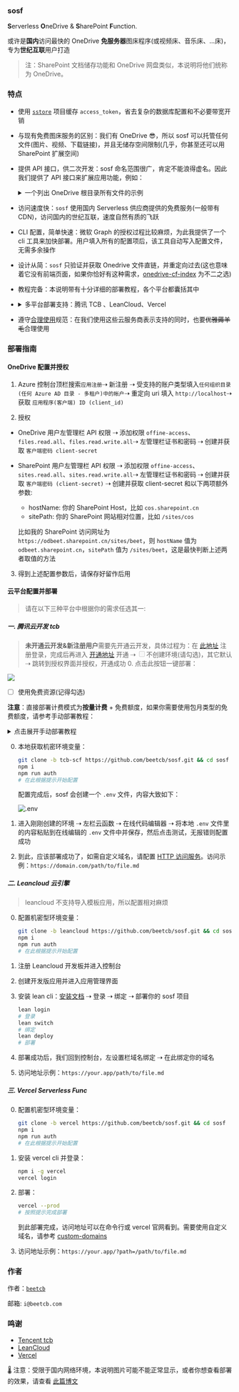 ### sosf

**S**erverless **O**neDrive & **S**harePoint **F**unction.

或许是**国内**访问最快的 OneDrive **免服务器**图床程序(或视频床、音乐床、...床)，专为**世纪互联**用户打造

> 注：SharePoint 文档储存功能和 OneDrive 网盘类似，本说明将他们统称为 OneDrive。

### 特点

- 使用 [`sstore`](https://github.com/beetcb/sstore) 项目缓存 `access_token`，省去复杂的数据库配置和不必要带宽开销

- 与现有免费图床服务的区别：我们有 OneDrive 😎，所以 sosf 可以托管任何文件(图片、视频、下载链接)，并且无储存空间限制(几乎，你甚至还可以用 SharePoint 扩展空间)

- 提供 API 接口，供二次开发：sosf 命名范围很广，肯定不能浪得虚名。因此我们提供了 API 接口来扩展应用功能，例如：<details><summary>一个列出 OneDrive 根目录所有文件的示例</summary>

  ```js
  const fetch = require('node-fetch')
  const { getToken, drive_api } = require('./api')

  async function handler() {
    /**
     * Grab access_token
     */
    const { access_token } = await getToken()
    /**
     * Using access_token to access graph api, drive_api is equivalent to the:
     * - `/sites/{site-id}/drive` in sharepoint
     * - `/me/drive` in onedrive
     */
    const res = await fetch(`${drive_api}/root/children`, {
      headers: {
        Authorization: `bearer ${access_token}`,
      },
    })
    if (res.ok) {
      return await res.json()
    }
  }

  exports.main = handler
  ```

  </details>

- 访问速度快：`sosf` 使用国内 Serverless 供应商提供的免费服务(一般带有 CDN)，访问国内的世纪互联，速度自然有质的飞跃

- CLI 配置，简单快速：微软 Graph 的授权过程比较麻烦，为此我提供了一个 cli 工具来加快部署。用户填入所有的配置项后，该工具自动写入配置文件，无需多余操作

- 设计从简：`sosf` 只验证并获取 Onedrive 文件直链，并重定向过去(这也意味着它没有前端页面，如果你恰好有这种需求，[onedrive-cf-index](https://github.com/spencerwooo/onedrive-cf-index) 为不二之选)

- 教程完备：本说明带有十分详细的部署教程，各个平台都囊括其中

- <details>
     <summary>多平台部署支持：腾讯 TCB 、LeanCloud、Vercel</summary>

  - [Leancloud 云引擎开发版 (🎉)](https://www.leancloud.cn/engine/)：每天 1GB 外网出流量，`sosf` 流量消耗少，我相信 1GB 完全够用了。此外，公网访问必须绑定备案域名，详见 [定价](https://www.leancloud.cn/pricing/)；缺点是它有个[休眠策略](https://leancloud.cn/docs/leanengine_plan.html#hash643734278)

  - [腾讯云开发免费额度 (⚡)](https://cloud.tencent.com/product/tcb)：就速度而言它应该是最快的，缺点是每月有使用量限制 `执行内存(GB) * 执行时间(s)` 为 1000 GBs，云函数公网访问月流量限制为 1 GB，详见 [免费额度](https://cloud.tencent.com/document/product/876/39095)。如果你觉得服务不错，也可按量付费表示支持

  - [Vercel Serverless Func (🌸)](https://vercel.com/docs/serverless-functions/introduction)：它是国外服务器，速度不如前两家；不过国内访问速度也不错，不需要备案，免费额度也绝对够用：云函数使用量限制 `执行内存(GB) * 执行时间(h)` 为 100 GB-Hrs，月流量 100 GB, 详见 [Fair Use Policy](https://vercel.com/docs/platform/fair-use-policy)
  </details>

- 遵守[合理使用](https://vercel.com/docs/platform/fair-use-policy)规范：在我们使用这些云服务商表示支持的同时，也要~~优雅薅羊毛~~合理使用

### 部署指南

#### OneDrive 配置并授权

1. Azure 控制台顶栏搜索`应用注册`⇢ 新注册 ⇢ 受支持的账户类型填入`任何组织目录(任何 Azure AD 目录 - 多租户)中的帐户`⇢ 重定向 uri 填入 `http://localhost`⇢ 获取 `应用程序(客户端) ID (client_id)`

2. 授权

- OneDrive 用户左管理栏 API 权限 ⇢ 添加权限 `offine-access`、`files.read.all`、`files.read.write.all`⇢ 左管理栏证书和密码 ⇢ 创建并获取 `客户端密码 client-secret`
- SharePoint 用户左管理栏 API 权限 ⇢ 添加权限 `offine-access`、`sites.read.all`、`sites.read.write.all`⇢ 左管理栏证书和密码 ⇢ 创建并获取 `客户端密码 (client-secret)` ⇢ 创建并获取 client-secret 和以下两项额外参数:

  - hostName: 你的 SharePoint Host，比如 `cos.sharepoint.cn`
  - sitePath: 你的 SharePoint 网站相对位置，比如 `/sites/cos`

  比如我的 SharePoint 访问网址为 `https://odbeet.sharepoint.cn/sites/beet`，则 `hostName` 值为 `odbeet.sharepoint.cn`，`sitePath` 值为 `/sites/beet`，这是最快判断上述两者取值的方法

3. 得到上述配置参数后，请保存好留作后用

#### 云平台配置并部署

> 请在以下三种平台中根据你的需求任选其一:

##### 一. 腾讯云开发 tcb

> **未开通云开发&新注册用户**需要先开通云开发，具体过程为：在 [此地址](https://console.cloud.tencent.com/tcb?from=12335) 注册登录，完成后再进入 [开通地址](https://console.cloud.tencent.com/tcb?from=12335) 开通 ⇢ <span><input type="checkbox" disabled>不创建环境(请勾选)</span>，其它默认 ⇢ 跳转到授权界面并授权，开通成功 0. 点击此按钮一键部署：<br>

[![](https://main.qcloudimg.com/raw/67f5a389f1ac6f3b4d04c7256438e44f.svg)](https://console.cloud.tencent.com/tcb/env/index?action=CreateAndDeployCloudBaseProject&appUrl=https%3A%2F%2Fgithub.com%2Fbeetcb%2Fsosf&branch=tcb-scf)

- [ ] 使用免费资源(记得勾选)

**注意**：直接部署计费模式为**按量计费** + 免费额度，如果你需要使用包月类型的免费额度，请参考手动部署教程： <details><summary>点击展开手动部署教程</summary>

0.  配置机密环境变量：

    ```bash
    git clone -b tcb-scf https://github.com/beetcb/sosf.git && cd sosf
    npm i
    npm run auth
    # 在此根据提示开始配置
    ```

    配置完成后，sosf 会创建一个 `.env` 文件，内容大致如下：

    ![.env](https://i.imgur.com/iTGXe8I.png)

1.  进入云开发[控制台](https://console.cloud.tencent.com/tcb) ⇢ 空模板 ⇢ 确保选择计费方式`包年包月`, 套餐版本`免费版`(这样能够确保免费额度超出后不继续扣费，当然如果你觉得服务不错，请付费表示支持) ⇢ 进入控制台

2.  安装 tcb cli 并授权登录：

    ```bash
    npm i -g @cloudbase/cli
    tcb login
    ```

3.  部署云函数：

    ```bash
    tcb fn deploy
    ```

4.  指定 HTTP 访问路径：
    ```bash
    tcb service create -p / -f sosf
    # 让函数在根目录触发
    ```
5.  等待几分钟，就可以开始预览了，访问示例：`https://your.app/path/to/file.md`

</details>

0.  本地获取机密环境变量：

    ```bash
    git clone -b tcb-scf https://github.com/beetcb/sosf.git && cd sosf
    npm i
    npm run auth
    # 在此根据提示开始配置
    ```

    配置完成后，sosf 会创建一个 `.env` 文件，内容大致如下：

    ![.env](https://i.imgur.com/iTGXe8I.png)

1.  进入刚刚创建的环境 ⇢ 左栏云函数 ⇢ 在线代码编辑器 ⇢ 将本地 `.env` 文件里的内容粘贴到在线编辑的 `.env` 文件中并保存，然后点击测试，无报错则配置成功

2.  到此，应该部署成功了，如需自定义域名，请配置 [HTTP 访问服务](https://console.cloud.tencent.com/tcb/env/access?rid=4)。访问示例：`https://domain.com/path/to/file.md`

##### 二. Leancloud 云引擎

> leancloud 不支持导入模板应用，所以配置相对麻烦

0. 配置机密型环境变量：

   ```bash
   git clone -b leancloud https://github.com/beetcb/sosf.git && cd sosf
   npm i
   npm run auth
   # 在此根据提示开始配置
   ```

1. 注册 Leancloud 开发板并进入控制台

2. 创建开发版应用并进入应用管理界面

3. 安装 lean cli：[安装文档](https://leancloud.cn/docs/leanengine_cli.html#hash1443149115) ⇢ 登录 ⇢ 绑定 ⇢ 部署你的 sosf 项目

   ```bash
   lean login
   # 登录
   lean switch
   # 绑定
   lean deploy
   # 部署
   ```

4. 部署成功后，我们回到控制台，左设置栏域名绑定 ⇢ 在此绑定你的域名

5. 访问地址示例：`https://your.app/path/to/file.md`

##### 三. Vercel Serverless Func

0. 配置机密型环境变量：

   ```bash
   git clone -b vercel https://github.com/beetcb/sosf.git && cd sosf
   npm i
   npm run auth
   # 在此根据提示开始配置
   ```

1. 安装 vercel cli 并登录：

   ```bash
   npm i -g vercel
   vercel login
   ```

2. 部署：

   ```bash
   vercel --prod
   # 按照提示完成部署
   ```

   到此部署完成，访问地址可以在命令行或 vercel 官网看到。需要使用自定义域名，请参考 [custom-domains](https://vercel.com/docs/custom-domains#)

3. 访问地址示例：`https://your.app/?path=/path/to/file.md`

### 作者

作者：[`beetcb`](https://www.beetcb.com)

邮箱: `i@beetcb.com`

### 鸣谢

- [Tencent tcb](https://github.com/TencentCloudBase)
- [LeanCloud](https://github.com/leancloud)
- [Vercel](https://github.com/vercel/vercel)

🌡 注意：受限于国内网络环境，本说明图片可能不能正常显示，或者你想查看部署的效果，请查看 [此篇博文](https://www.beetcb.com/posts/22/)

```

```
